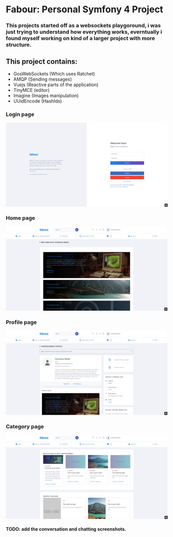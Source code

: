 # Fabour: Personal Symfony 4 Project

### This projects started off as a websockets playgoround, i was just trying to understand how everything works, everntually i found myself working on kind of a larger project with more structure.

## This project contains:
+ GosWebSockets (Which uses Ratchet)
+ AMQP (Sending messages)
+ Vuejs (Reactive parts of the application)
+ TinyMCE (editor)
+ Imagine (Images manipulation)
+ UUidEncode (HashIds)

### Login page
![Login Page](READMEAssets/login.png)


### Home page
![Home Page](READMEAssets/homepage_loggedin.png)


### Profile page
![Profile Page](READMEAssets/profile.png)


### Category page
![Category Page](READMEAssets/category.png)

#### TODO: add the conversation and chatting screenshots.